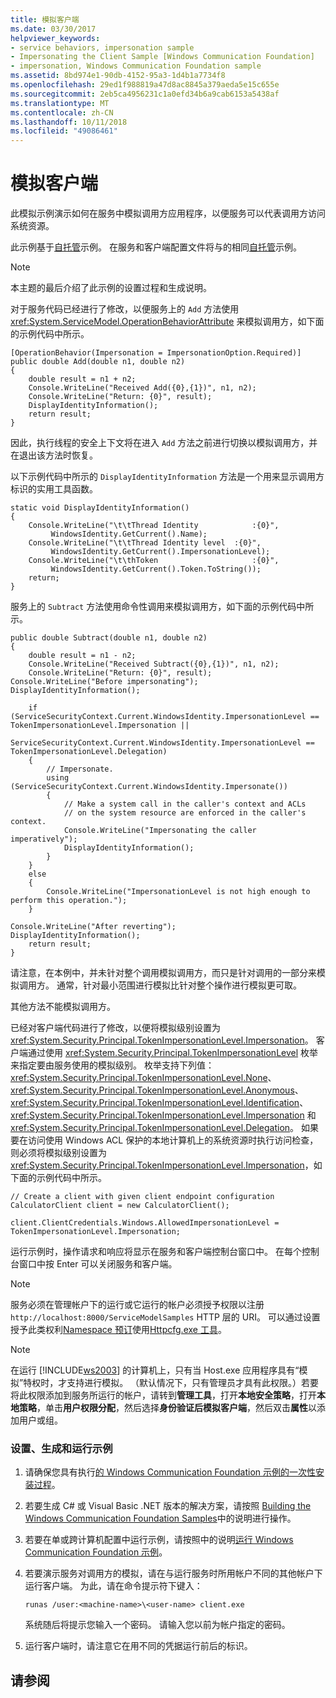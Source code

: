 ```yaml
---
title: 模拟客户端
ms.date: 03/30/2017
helpviewer_keywords:
- service behaviors, impersonation sample
- Impersonating the Client Sample [Windows Communication Foundation]
- impersonation, Windows Communication Foundation sample
ms.assetid: 8bd974e1-90db-4152-95a3-1d4b1a7734f8
ms.openlocfilehash: 29ed1f988819a47d8ac8845a379aeda5e15c655e
ms.sourcegitcommit: 2eb5ca4956231c1a0efd34b6a9cab6153a5438af
ms.translationtype: MT
ms.contentlocale: zh-CN
ms.lasthandoff: 10/11/2018
ms.locfileid: "49086461"
---
```

# <a name="impersonating-the-client"></a>模拟客户端
此模拟示例演示如何在服务中模拟调用方应用程序，以便服务可以代表调用方访问系统资源。  
  
 此示例基于[自托管](../../../../docs/framework/wcf/samples/self-host.md)示例。 在服务和客户端配置文件将与的相同[自托管](../../../../docs/framework/wcf/samples/self-host.md)示例。  
  
> [!NOTE]
>  本主题的最后介绍了此示例的设置过程和生成说明。  
  
 对于服务代码已经进行了修改，以便服务上的 `Add` 方法使用 <xref:System.ServiceModel.OperationBehaviorAttribute> 来模拟调用方，如下面的示例代码中所示。  
  
```  
[OperationBehavior(Impersonation = ImpersonationOption.Required)]  
public double Add(double n1, double n2)  
{  
    double result = n1 + n2;  
    Console.WriteLine("Received Add({0},{1})", n1, n2);  
    Console.WriteLine("Return: {0}", result);  
    DisplayIdentityInformation();  
    return result;  
}  
```  
  
 因此，执行线程的安全上下文将在进入 `Add` 方法之前进行切换以模拟调用方，并在退出该方法时恢复。  
  
 以下示例代码中所示的 `DisplayIdentityInformation` 方法是一个用来显示调用方标识的实用工具函数。  
  
```  
static void DisplayIdentityInformation()  
{  
    Console.WriteLine("\t\tThread Identity            :{0}",  
         WindowsIdentity.GetCurrent().Name);  
    Console.WriteLine("\t\tThread Identity level  :{0}",   
         WindowsIdentity.GetCurrent().ImpersonationLevel);  
    Console.WriteLine("\t\thToken                     :{0}",  
         WindowsIdentity.GetCurrent().Token.ToString());  
    return;  
}  
```  
  
 服务上的 `Subtract` 方法使用命令性调用来模拟调用方，如下面的示例代码中所示。  
  
```  
public double Subtract(double n1, double n2)  
{  
    double result = n1 - n2;  
    Console.WriteLine("Received Subtract({0},{1})", n1, n2);  
    Console.WriteLine("Return: {0}", result);  
Console.WriteLine("Before impersonating");  
DisplayIdentityInformation();  
  
    if (ServiceSecurityContext.Current.WindowsIdentity.ImpersonationLevel == TokenImpersonationLevel.Impersonation ||  
        ServiceSecurityContext.Current.WindowsIdentity.ImpersonationLevel == TokenImpersonationLevel.Delegation)  
    {  
        // Impersonate.  
        using (ServiceSecurityContext.Current.WindowsIdentity.Impersonate())  
        {  
            // Make a system call in the caller's context and ACLs   
            // on the system resource are enforced in the caller's context.   
            Console.WriteLine("Impersonating the caller imperatively");  
            DisplayIdentityInformation();  
        }  
    }  
    else  
    {  
        Console.WriteLine("ImpersonationLevel is not high enough to perform this operation.");  
    }  
  
Console.WriteLine("After reverting");  
DisplayIdentityInformation();  
    return result;  
}  
```  
  
 请注意，在本例中，并未针对整个调用模拟调用方，而只是针对调用的一部分来模拟调用方。 通常，针对最小范围进行模拟比针对整个操作进行模拟更可取。  
  
 其他方法不能模拟调用方。  
  
 已经对客户端代码进行了修改，以便将模拟级别设置为 <xref:System.Security.Principal.TokenImpersonationLevel.Impersonation>。 客户端通过使用 <xref:System.Security.Principal.TokenImpersonationLevel> 枚举来指定要由服务使用的模拟级别。 枚举支持下列值：<xref:System.Security.Principal.TokenImpersonationLevel.None>、<xref:System.Security.Principal.TokenImpersonationLevel.Anonymous>、<xref:System.Security.Principal.TokenImpersonationLevel.Identification>、<xref:System.Security.Principal.TokenImpersonationLevel.Impersonation> 和 <xref:System.Security.Principal.TokenImpersonationLevel.Delegation>。 如果要在访问使用 Windows ACL 保护的本地计算机上的系统资源时执行访问检查，则必须将模拟级别设置为 <xref:System.Security.Principal.TokenImpersonationLevel.Impersonation>，如下面的示例代码中所示。  
  
```  
// Create a client with given client endpoint configuration  
CalculatorClient client = new CalculatorClient();  
  
client.ClientCredentials.Windows.AllowedImpersonationLevel = TokenImpersonationLevel.Impersonation;  
```  
  
 运行示例时，操作请求和响应将显示在服务和客户端控制台窗口中。 在每个控制台窗口中按 Enter 可以关闭服务和客户端。  
  
> [!NOTE]
>  服务必须在管理帐户下的运行或它运行的帐户必须授予权限以注册 `http://localhost:8000/ServiceModelSamples` HTTP 层的 URI。 可以通过设置授予此类权利[Namespace 预订](https://go.microsoft.com/fwlink/?LinkId=95012)使用[Httpcfg.exe 工具](https://go.microsoft.com/fwlink/?LinkId=95010)。  
  
> [!NOTE]
>  在运行 [!INCLUDE[ws2003](../../../../includes/ws2003-md.md)] 的计算机上，只有当 Host.exe 应用程序具有“模拟”特权时，才支持进行模拟。 （默认情况下，只有管理员才具有此权限。）若要将此权限添加到服务所运行的帐户，请转到**管理工具**，打开**本地安全策略**，打开**本地策略**，单击**用户权限分配**，然后选择**身份验证后模拟客户端**，然后双击**属性**以添加用户或组。  
  
### <a name="to-set-up-build-and-run-the-sample"></a>设置、生成和运行示例  
  
1.  请确保您具有执行[的 Windows Communication Foundation 示例的一次性安装过程](../../../../docs/framework/wcf/samples/one-time-setup-procedure-for-the-wcf-samples.md)。  
  
2.  若要生成 C# 或 Visual Basic .NET 版本的解决方案，请按照 [Building the Windows Communication Foundation Samples](../../../../docs/framework/wcf/samples/building-the-samples.md)中的说明进行操作。  
  
3.  若要在单或跨计算机配置中运行示例，请按照中的说明[运行 Windows Communication Foundation 示例](../../../../docs/framework/wcf/samples/running-the-samples.md)。  
  
4.  若要演示服务对调用方的模拟，请在与运行服务时所用帐户不同的其他帐户下运行客户端。 为此，请在命令提示符下键入：  
  
    ```  
    runas /user:<machine-name>\<user-name> client.exe  
    ```  
  
     系统随后将提示您输入一个密码。 请输入您以前为帐户指定的密码。  
  
5.  运行客户端时，请注意它在用不同的凭据运行前后的标识。  
  
## <a name="see-also"></a>请参阅
